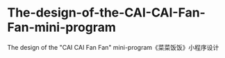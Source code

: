 # The-design-of-the-CAI-CAI-Fan-Fan-mini-program
The design of the "CAI CAI Fan Fan" mini-program《菜菜饭饭》小程序设计

